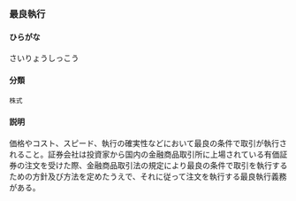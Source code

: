 <div style="display:none;">

## [あ行](securities-terms?id=あ行)
## [か行](securities-terms?id=か行)
## [さ行](securities-terms?id=さ行)

</div>

### 最良執行

#### ひらがな

さいりょうしっこう

#### 分類

`株式`

#### 説明

価格やコスト、スピード、執行の確実性などにおいて最良の条件で取引が執行されること。証券会社は投資家から国内の金融商品取引所に上場されている有価証券の注文を受けた際、金融商品取引法の規定により最良の条件で取引を執行するための方針及び方法を定めたうえで、それに従って注文を執行する最良執行義務がある。

<div style="display:none;">

## [た行](securities-terms?id=た行)
## [な行](securities-terms?id=な行)
## [は行](securities-terms?id=は行)
## [ま行](securities-terms?id=ま行)
## [や行](securities-terms?id=や行)
## [ら行](securities-terms?id=ら行)
## [わ行](securities-terms?id=わ行)
## [英数字・記号](securities-terms?id=英数字・記号)

</div>

